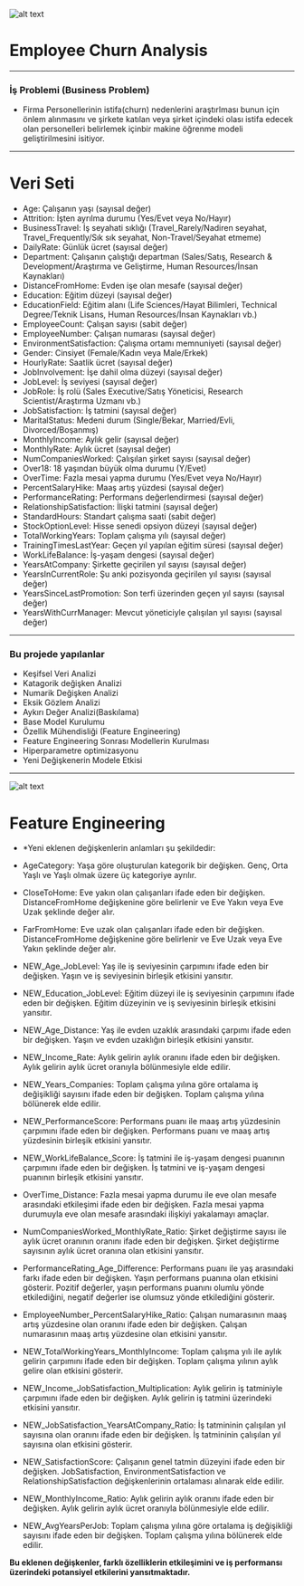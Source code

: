 ![alt text](https://blogimages.softwaresuggest.com/blog/wp-content/uploads/2022/03/01151715/Essential-Reasons-to-Choose-Cloud-Based-HR-Software-02.png)

# Employee Churn Analysis
---
### İş Problemi (Business Problem)
- Firma Personellerinin istifa(churn) nedenlerini araştırlması bunun için önlem alınmasını ve şirkete katılan 
veya şirket içindeki olası istifa edecek olan personelleri belirlemek içinbir  makine öğrenme modeli geliştirilmesini isitiyor.
---
# Veri Seti 

- Age: Çalışanın yaşı (sayısal değer)
- Attrition: İşten ayrılma durumu (Yes/Evet veya No/Hayır)
- BusinessTravel: İş seyahati sıklığı (Travel_Rarely/Nadiren seyahat, Travel_Frequently/Sık sık seyahat, Non-Travel/Seyahat etmeme)
- DailyRate: Günlük ücret (sayısal değer)
- Department: Çalışanın çalıştığı departman (Sales/Satış, Research & Development/Araştırma ve Geliştirme, Human Resources/İnsan Kaynakları)
- DistanceFromHome: Evden işe olan mesafe (sayısal değer)
- Education: Eğitim düzeyi (sayısal değer)
- EducationField: Eğitim alanı (Life Sciences/Hayat Bilimleri, Technical Degree/Teknik Lisans, Human Resources/İnsan Kaynakları vb.)
- EmployeeCount: Çalışan sayısı (sabit değer)
- EmployeeNumber: Çalışan numarası (sayısal değer)
- EnvironmentSatisfaction: Çalışma ortamı memnuniyeti (sayısal değer)
- Gender: Cinsiyet (Female/Kadın veya Male/Erkek)
- HourlyRate: Saatlik ücret (sayısal değer)
- JobInvolvement: İşe dahil olma düzeyi (sayısal değer)
- JobLevel: İş seviyesi (sayısal değer)
- JobRole: İş rolü (Sales Executive/Satış Yöneticisi, Research Scientist/Araştırma Uzmanı vb.)
- JobSatisfaction: İş tatmini (sayısal değer)
- MaritalStatus: Medeni durum (Single/Bekar, Married/Evli, Divorced/Boşanmış)
- MonthlyIncome: Aylık gelir (sayısal değer)
- MonthlyRate: Aylık ücret (sayısal değer)
- NumCompaniesWorked: Çalışılan şirket sayısı (sayısal değer)
- Over18: 18 yaşından büyük olma durumu (Y/Evet)
- OverTime: Fazla mesai yapma durumu (Yes/Evet veya No/Hayır)
- PercentSalaryHike: Maaş artış yüzdesi (sayısal değer)
- PerformanceRating: Performans değerlendirmesi (sayısal değer)
- RelationshipSatisfaction: İlişki tatmini (sayısal değer)
- StandardHours: Standart çalışma saati (sabit değer)
- StockOptionLevel: Hisse senedi opsiyon düzeyi (sayısal değer)
- TotalWorkingYears: Toplam çalışma yılı (sayısal değer)
- TrainingTimesLastYear: Geçen yıl yapılan eğitim süresi (sayısal değer)
- WorkLifeBalance: İş-yaşam dengesi (sayısal değer)
- YearsAtCompany: Şirkette geçirilen yıl sayısı (sayısal değer)
- YearsInCurrentRole: Şu anki pozisyonda geçirilen yıl sayısı (sayısal değer)
- YearsSinceLastPromotion: Son terfi üzerinden geçen yıl sayısı (sayısal değer)
- YearsWithCurrManager: Mevcut yöneticiyle çalışılan yıl sayısı (sayısal değer)

---

### Bu projede yapılanlar
- Keşifsel Veri Analizi
- Katagorik değişken Analizi
- Numarik Değişken Analizi
- Eksik Gözlem Analizi
- Aykırı Değer Analizi(Baskılama)
- Base Model Kurulumu
- Özellik Mühendisliği (Feature Engineering)
- Feature Engineering Sonrası Modellerin Kurulması
- Hiperparametre optimizasyonu
- Yeni Değişkenerin Modele Etkisi

---

![alt text](https://editor.analyticsvidhya.com/uploads/27422asda.jpg)

# Feature Engineering


- *Yeni eklenen değişkenlerin anlamları şu şekildedir:

* AgeCategory: Yaşa göre oluşturulan kategorik bir değişken. Genç, Orta Yaşlı ve Yaşlı olmak üzere üç kategoriye ayrılır.

* CloseToHome: Eve yakın olan çalışanları ifade eden bir değişken. DistanceFromHome değişkenine göre belirlenir ve Eve Yakın veya Eve Uzak şeklinde değer alır.

* FarFromHome: Eve uzak olan çalışanları ifade eden bir değişken. DistanceFromHome değişkenine göre belirlenir ve Eve Uzak veya Eve Yakın şeklinde değer alır.

*  NEW_Age_JobLevel: Yaş ile iş seviyesinin çarpımını ifade eden bir değişken. Yaşın ve iş seviyesinin birleşik etkisini yansıtır.

* NEW_Education_JobLevel: Eğitim düzeyi ile iş seviyesinin çarpımını ifade eden bir değişken. Eğitim düzeyinin ve iş seviyesinin birleşik etkisini yansıtır.

* NEW_Age_Distance: Yaş ile evden uzaklık arasındaki çarpımı ifade eden bir değişken. Yaşın ve evden uzaklığın birleşik etkisini yansıtır.

* NEW_Income_Rate: Aylık gelirin aylık oranını ifade eden bir değişken. Aylık gelirin aylık ücret oranıyla bölünmesiyle elde edilir.

* NEW_Years_Companies: Toplam çalışma yılına göre ortalama iş değişikliği sayısını ifade eden bir değişken. Toplam çalışma yılına bölünerek elde edilir.

* NEW_PerformanceScore: Performans puanı ile maaş artış yüzdesinin çarpımını ifade eden bir değişken. Performans puanı ve maaş artış yüzdesinin birleşik etkisini yansıtır.

* NEW_WorkLifeBalance_Score: İş tatmini ile iş-yaşam dengesi puanının çarpımını ifade eden bir değişken. İş tatmini ve iş-yaşam dengesi puanının birleşik etkisini yansıtır.

* OverTime_Distance: Fazla mesai yapma durumu ile eve olan mesafe arasındaki etkileşimi ifade eden bir değişken. Fazla mesai yapma durumuyla eve olan mesafe arasındaki ilişkiyi yakalamayı amaçlar.

* NumCompaniesWorked_MonthlyRate_Ratio: Şirket değiştirme sayısı ile aylık ücret oranının oranını ifade eden bir değişken. Şirket değiştirme sayısının aylık ücret oranına olan etkisini yansıtır.

* PerformanceRating_Age_Difference: Performans puanı ile yaş arasındaki farkı ifade eden bir değişken. Yaşın performans puanına olan etkisini gösterir. Pozitif değerler, yaşın performans puanını olumlu yönde etkilediğini, negatif değerler ise olumsuz yönde etkilediğini gösterir.

* EmployeeNumber_PercentSalaryHike_Ratio: Çalışan numarasının maaş artış yüzdesine olan oranını ifade eden bir değişken. Çalışan numarasının maaş artış yüzdesine olan etkisini yansıtır.

* NEW_TotalWorkingYears_MonthlyIncome: Toplam çalışma yılı ile aylık gelirin çarpımını ifade eden bir değişken. Toplam çalışma yılının aylık gelire olan etkisini gösterir.

* NEW_Income_JobSatisfaction_Multiplication: Aylık gelirin iş tatminiyle çarpımını ifade eden bir değişken. Aylık gelirin iş tatmini üzerindeki etkisini yansıtır.

* NEW_JobSatisfaction_YearsAtCompany_Ratio: İş tatmininin çalışılan yıl sayısına olan oranını ifade eden bir değişken. İş tatmininin çalışılan yıl sayısına olan etkisini gösterir.

* NEW_SatisfactionScore: Çalışanın genel tatmin düzeyini ifade eden bir değişken. JobSatisfaction, EnvironmentSatisfaction ve RelationshipSatisfaction değişkenlerinin ortalaması alınarak elde edilir.

* NEW_MonthlyIncome_Ratio: Aylık gelirin aylık oranını ifade eden bir değişken. Aylık gelirin aylık ücret oranıyla bölünmesiyle elde edilir.

* NEW_AvgYearsPerJob: Toplam çalışma yılına göre ortalama iş değişikliği sayısını ifade eden bir değişken. Toplam çalışma yılına bölünerek elde edilir.

**Bu eklenen değişkenler, farklı özelliklerin etkileşimini ve iş performansı üzerindeki potansiyel etkilerini yansıtmaktadır.**









